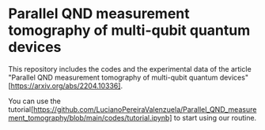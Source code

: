# Parallel QND measurement tomography of multi-qubit quantum devices
 
This repository includes the codes and the experimental data of the article "Parallel QND measurement tomography of multi-qubit quantum devices" [https://arxiv.org/abs/2204.10336].

You can use the tutorial[https://github.com/LucianoPereiraValenzuela/Parallel_QND_measurement_tomography/blob/main/codes/tutorial.ipynb] to start using our routine.  
